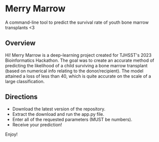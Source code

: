 # Merry Marrow
A command-line tool to predict the survival rate of youth bone marrow transplants <3

## Overview
Hi! Merry Marrow is a deep-learning project created for TJHSST's 2023 Bioinformatics Hackathon. The goal was to create an accurate method of predicting the likelihood of a child surviving a bone marrow transplant (based on numerical info relating to the donor/recipient). The model attained a loss of less than 40, which is quite accurate on the scale of a large classification.

## Directions
- Download the latest version of the repository.
- Extract the download and run the app.py file.
- Enter all of the requested parameters (MUST be numbers).
- Receive your prediction!

Enjoy!
